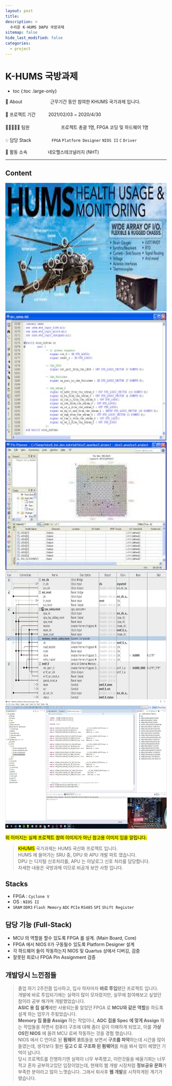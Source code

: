```yaml
---
layout: post
title:
description: >
  수리온 K-HUMS DAPU 국방과제
sitemap: false
hide_last_modified: false
categories:
  - project
---
```


# K-HUMS 국방과제

<style>

#modalLayer {
  z-index: 500;
  position: fixed;
  background: rgba(0, 0, 0, 0.8);
  width: 100%;
  height: 100%;
  top: 0;
  left: 0;
}

.modalBox {
  width: 81%;
  height: auto;
  position: relative;
  text-align: center;
  left: 7.5%;
  top: 0;
  position: sticky;
  margin: 0;
  margin-top: 1.5%
}

.modalImg {
  display: block;
}

.btnBox {
  position: relative;
  left: 7.5%;
  width: 81%;
  height: auto;
}

#closeButton {
  display: block;
  float: right;
}

#closeButton:hover {
  cursor: pointer;
}

.slickImg:hover {
  cursor: -webkit-zoom-in;
}

.modalImg:hover {
  cursor: grabbing;
}

</style>

<script>
    $(document).ready(function() {
        $('.main_center').slick({
            autoplay : true, /*자동으로 슬라이딩됨*/
            dots : true, /* 하단 점 버튼 */
            speed : 700 /* 이미지가 슬라이딩시 걸리는 시간 */,
            infinite : true,
            autoplaySpeed : 5000 /* 이미지가 다른 이미지로 넘어 갈때의 텀 */,
            arrows : true,
            slidesToShow : 1,
            slidesToScroll : 1,
            touchMove : true, /* 마우스 클릭으로 끌어서 슬라이딩 가능여부 */
            nextArrows : true, /* 넥스트버튼 */
            prevArrows : true,
            arrow : true, /*false면 좌우 버튼 없음, true면 좌우 버튼 보임*/
            fade : false
        });
    });

    function modal () {
      const modLayerElem = document.querySelector("#modalLayer");
      const modBox = document.querySelector(".modalBox");
      const modImg = document.querySelector(".modalImg");
      modLayerElem.style.display = "block";

      $(function(){
        $('.modalBox').slick({
        autoplay : false, /*자동으로 슬라이딩됨*/
        dots : true, /* 하단 점 버튼 */
        speed : 700, /* 이미지가 슬라이딩시 걸리는 시간 */
        infinite : true,
        autoplaySpeed : 5000, /* 이미지가 다른 이미지로 넘어 갈때의 텀 */
        arrows : true,
        slidesToShow : 1,
        slidesToScroll : 1,
        touchMove : true, /* 마우스 클릭으로 끌어서 슬라이딩 가능여부 */
        nextArrows : true, /* 넥스트버튼 */
        prevArrows : true,
        arrow : true, /*false면 좌우 버튼 없음, true면 좌우 버튼 보임*/
        fade : false
        });
      });
    };

    function modClose () {
      const modLayerElem = document.querySelector("#modalLayer");
      modLayerElem.style.display = "none";
    }
</script>

- toc
{:toc .large-only}

🔎 About 　　　　　　근무기간 동안 참여한 KHUMS 국가과제 입니다. \
　 \
📅 프로젝트 기간 　　 &nbsp;2021/02/03 ~ 2020/4/30 \
　 \
👨🏽‍🤝‍👨🏻 팀원　　　　　　　프로젝트 총괄 1명, FPGA 코딩 및 하드웨어 1명 \
　 \
💡 담당 Stack 　　　　&nbsp;`FPGA` `Platform Designer` `NIOS II` `C` `Driver` \
 \
🏢 활동 소속　　　　 &nbsp;네오헬스테크널러지 (NHT)

---

## Content

<div class="main_center">
    <div><img class="slickImg" src= "/assets/img/project/KHUMS/HUMS.jpg" style="width: auto; height: 400px; margin: 0 auto;" title="HUMS 개요" onClick="modal()"></div>
    <div><img class="slickImg" src= "/assets/img/project/KHUMS/VHDL.jpg" style="width: auto; height: 400px; margin: 0 auto;" title="Quartus VHDL" onClick="modal()"></div>
    <div><img class="slickImg" src= "/assets/img/project/KHUMS/Pin-Assign.jpg" style="width: auto; height: 400px; margin: 0 auto;" title="FPGA Pin Assign" onClick="modal()"></div>
    <div><img class="slickImg" src= "/assets/img/project/KHUMS/Plat-Desi.jpg" style="width: auto; height: 400px; margin: 0 auto;" title="플랫폼 디자이너 환경" onClick="modal()"></div>
    <div><img class="slickImg" src= "/assets/img/project/KHUMS/NIOS-II-firm.jpg" style="width: auto; height: 400px; margin: 0 auto;" title="NIOS-II 환경" onClick="modal()"></div>
</div>

<mark> 위 이미지는 실제 프로젝트 참여 이미지가 아닌 참고용 이미지 임을 알립니다. </mark>

> <mark>KHUMS</mark> 국가과제는 HUMS 국산화 프로젝트 입니다. \
> HUMS 에 들어가는 SRU 중, DPU 와 APU 개발 파트 였습니다. \
> DPU 는 디지털 신호처리를, APU 는 아날로그 신호 처리를 담당합니다. \
> 자세한 내용은 국방과제 이므로 비공개 보안 사항 입니다.

## Stacks

- FPGA : `Cyclone V`
- OS : `NIOS II`
- `SRAM` `DDR3` `Flash Memory` `ADC` `PCIe` `RS485` `SPI` `Shift Register`

## 담당 기능 (Full-Stack)

- MCU 의 역할을 할수 있도록 FPGA 를 설계. (Main Board, Core)
- FPGA 에서 NIOS II가 구동될수 있도록 Platform Designer 설계
- 각 하드웨어 들이 작동하는지 NIOS 및 Quartus 상에서 디버깅, 검증
- 잘못된 회로나 FPGA Pin Assignment 검증

## 개발당시 느낀점들

> 졸업 하기 2주전쯤 입사하고, 입사 하자마자 **바로 투입**됐던 프로젝트 입니다. \
> 개발에 바로 투입되기에는 실력이 많이 모자랐지만, 실무에 참여해보고 싶었던 참이라 공부 해가며 개발했었습니다. \
> **ASIC 용 칩 설계**에만 사용되는줄 알았던 FPGA 로 **MCU와 같은 역할**을 하도록 설계 하는 업무가 주됬었습니다. \
> **Memory 칩 들을 Assign** 하는 작업이나, **ADC 칩을 Spec 에 맞게 Assign** 하는 작업들을 하면서 컴퓨터 구조에 대해 좀더 깊이 이해하게 되었고, 이를 **가상 OS인 NIOS** 에 올려 MCU 로써 작동하는 것을 경험 했습니다. \
> NIOS 에서 C 언어로 된 **펌웨어 코드**들을 보면서 **구조를 파악**하는데 시간을 많이 들였는데, 생각보다 훨씬 **깊고 C 로 구조화 된 펌웨어**를 처음 봐서 많이 헤맸던 기억이 납니다. \
> 당시 프로젝트를 진행하기엔 실력이 너무 부족했고, 이런것들을 배울기회는 너무 적고 혼자 공부하고있던 입장이었는데, 현재의 웹 개발 시장처럼 **정보공유 문화**가 부족한 분야라고 많이 느꼇습니다. 그래서 퇴사후 **웹 개발**을 시작하게된 계기가 됐습니다.

<div id="modalLayer" style="display: none">
  <div class="modalBox">
    <div><img class="modalImg" src= "/assets/img/project/KHUMS/HUMS.jpg" style="width: auto; height: auto; margin: 0 auto;" title="HUMS 개요"></div>
    <div><img class="modalImg" src="/assets/img/project/KHUMS/VHDL.jpg" style="width: auto; height: auto; margin: 0 auto;" title="Quartus VHDL"></div>
    <div><img class="modalImg" src= "/assets/img/project/KHUMS/Pin-Assign.jpg" style="width: auto; height: auto; margin: 0 auto;" title="FPGA Pin Assign"></div>
    <div><img class="modalImg" src= "/assets/img/project/KHUMS/Plat-Desi.jpg" style="width: auto; height: auto; margin: 0 auto;" title="플랫폼 디자이너 환경"></div>
    <div><img class="modalImg" src= "/assets/img/project/KHUMS/NIOS-II-firm.jpg" style="width: auto; height: auto; margin: 0 auto;" title="NIOS-II 환경"></div>
  </div>
  <div class="btnBox">
    <span id="closeButton" onClick="modClose()" style="width: auto; height: auto; border: solid 1px; border-radius: 5px; padding: 5px 10px 5px 10px; color: white">
      닫기
    </span>
  </div>
<div>
